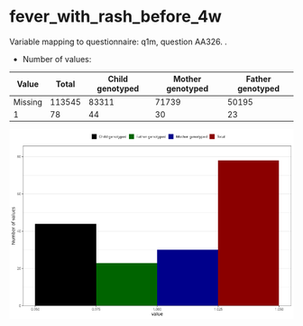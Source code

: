 # fever_with_rash_before_4w
Variable mapping to questionnaire: q1m, question AA326.
.
- Number of values:

| Value | Total | Child genotyped | Mother genotyped | Father genotyped |
| ----- | ----- | --------------- | ---------------- | ---------------- |
| Missing | 113545 | 83311 | 71739 | 50195 |
| 1 | 78 | 44 | 30 |23 |



![](fever_with_rash_before_4w_n.png)



